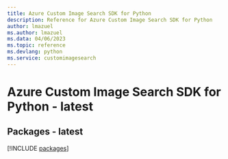 ```yaml
---
title: Azure Custom Image Search SDK for Python
description: Reference for Azure Custom Image Search SDK for Python
author: lmazuel
ms.author: lmazuel
ms.data: 04/06/2023
ms.topic: reference
ms.devlang: python
ms.service: customimagesearch
---
```

# Azure Custom Image Search SDK for Python - latest
## Packages - latest
[!INCLUDE [packages](custom-image-search-index.md)]